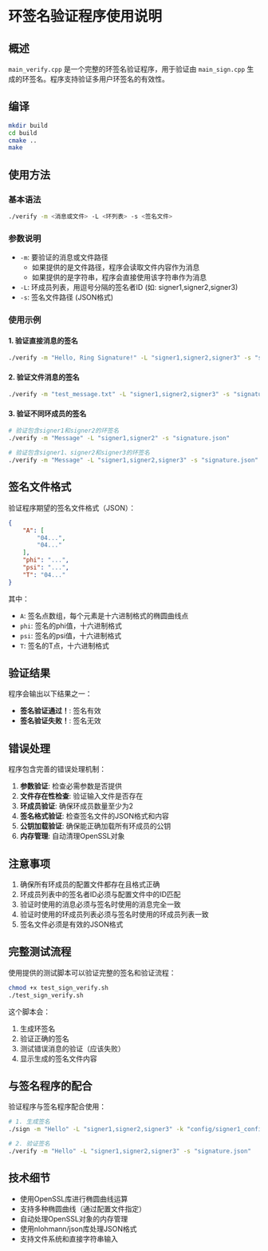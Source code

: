 # 环签名验证程序使用说明

## 概述

`main_verify.cpp` 是一个完整的环签名验证程序，用于验证由 `main_sign.cpp` 生成的环签名。程序支持验证多用户环签名的有效性。

## 编译

```bash
mkdir build
cd build
cmake ..
make
```

## 使用方法

### 基本语法

```bash
./verify -m <消息或文件> -L <环列表> -s <签名文件>
```

### 参数说明

- `-m`: 要验证的消息或文件路径
  - 如果提供的是文件路径，程序会读取文件内容作为消息
  - 如果提供的是字符串，程序会直接使用该字符串作为消息
- `-L`: 环成员列表，用逗号分隔的签名者ID (如: signer1,signer2,signer3)
- `-s`: 签名文件路径 (JSON格式)

### 使用示例

#### 1. 验证直接消息的签名

```bash
./verify -m "Hello, Ring Signature!" -L "signer1,signer2,signer3" -s "signature.json"
```

#### 2. 验证文件消息的签名

```bash
./verify -m "test_message.txt" -L "signer1,signer2,signer3" -s "signature.json"
```

#### 3. 验证不同环成员的签名

```bash
# 验证包含signer1和signer2的环签名
./verify -m "Message" -L "signer1,signer2" -s "signature.json"

# 验证包含signer1、signer2和signer3的环签名
./verify -m "Message" -L "signer1,signer2,signer3" -s "signature.json"
```

## 签名文件格式

验证程序期望的签名文件格式（JSON）：

```json
{
    "A": [
        "04...",
        "04..."
    ],
    "phi": "...",
    "psi": "...", 
    "T": "04..."
}
```

其中：
- `A`: 签名点数组，每个元素是十六进制格式的椭圆曲线点
- `phi`: 签名的phi值，十六进制格式
- `psi`: 签名的psi值，十六进制格式
- `T`: 签名的T点，十六进制格式

## 验证结果

程序会输出以下结果之一：

- **签名验证通过！**: 签名有效
- **签名验证失败！**: 签名无效

## 错误处理

程序包含完善的错误处理机制：

1. **参数验证**: 检查必需参数是否提供
2. **文件存在性检查**: 验证输入文件是否存在
3. **环成员验证**: 确保环成员数量至少为2
4. **签名格式验证**: 检查签名文件的JSON格式和内容
5. **公钥加载验证**: 确保能正确加载所有环成员的公钥
6. **内存管理**: 自动清理OpenSSL对象

## 注意事项

1. 确保所有环成员的配置文件都存在且格式正确
2. 环成员列表中的签名者ID必须与配置文件中的ID匹配
3. 验证时使用的消息必须与签名时使用的消息完全一致
4. 验证时使用的环成员列表必须与签名时使用的环成员列表一致
5. 签名文件必须是有效的JSON格式

## 完整测试流程

使用提供的测试脚本可以验证完整的签名和验证流程：

```bash
chmod +x test_sign_verify.sh
./test_sign_verify.sh
```

这个脚本会：
1. 生成环签名
2. 验证正确的签名
3. 测试错误消息的验证（应该失败）
4. 显示生成的签名文件内容

## 与签名程序的配合

验证程序与签名程序配合使用：

```bash
# 1. 生成签名
./sign -m "Hello" -L "signer1,signer2,signer3" -k "config/signer1_config.json" -o "signature.json"

# 2. 验证签名
./verify -m "Hello" -L "signer1,signer2,signer3" -s "signature.json"
```

## 技术细节

- 使用OpenSSL库进行椭圆曲线运算
- 支持多种椭圆曲线（通过配置文件指定）
- 自动处理OpenSSL对象的内存管理
- 使用nlohmann/json库处理JSON格式
- 支持文件系统和直接字符串输入 